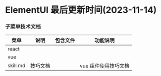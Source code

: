 <!--
 * @Description: elementui组件使用规范
 * @Author: panrui
 * @Date: 2023-04-25 08:57:17
 * @LastEditTime: 2024-03-05 15:37:18
 * @LastEditors: prui
 * 不忘初心,不负梦想
-->

# ElementUI 最后更新时间(2023-11-14)

### 子菜单技术文档

| 菜单     | 说明     | 包含文件 | 功能说明             |
| -------- | -------- | -------- | -------------------- |
| react    |          |          |                      |
| vue      |          |          |                      |
| skill.md | 技巧文档 |          | vue 组件使用技巧文档 |
